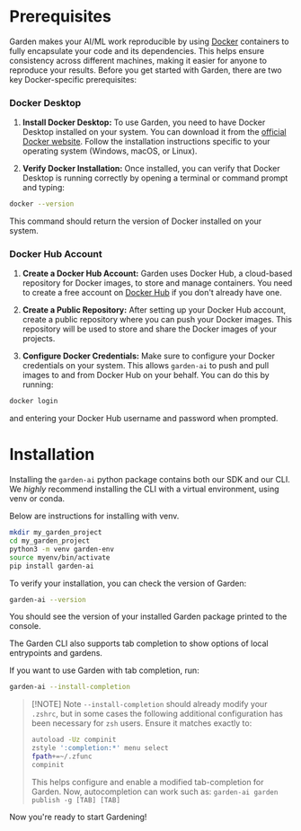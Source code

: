 # Prerequisites

Garden makes your AI/ML work reproducible by using [Docker](https://www.docker.com/) containers to fully encapsulate your code and its dependencies. This helps ensure consistency across different machines, making it easier for anyone to reproduce your results. Before you get started with Garden, there are two key Docker-specific prerequisites:

### Docker Desktop

1. **Install Docker Desktop:** To use Garden, you need to have Docker Desktop installed on your system. You can download it from the [official Docker website](https://www.docker.com/products/docker-desktop). Follow the installation instructions specific to your operating system (Windows, macOS, or Linux).

2. **Verify Docker Installation:** Once installed, you can verify that Docker Desktop is running correctly by opening a terminal or command prompt and typing:
```bash
docker --version
```
This command should return the version of Docker installed on your system.

### Docker Hub Account

1. **Create a Docker Hub Account:** Garden uses Docker Hub, a cloud-based repository for Docker images, to store and manage containers. You need to create a free account on [Docker Hub](https://hub.docker.com/signup) if you don't already have one.

2. **Create a Public Repository:** After setting up your Docker Hub account, create a public repository where you can push your Docker images. This repository will be used to store and share the Docker images of your projects.

3. **Configure Docker Credentials:** Make sure to configure your Docker credentials on your system. This allows `garden-ai` to push and pull images to and from Docker Hub on your behalf. You can do this by running:
```bash
docker login
```
and entering your Docker Hub username and password when prompted.
# Installation

Installing the `garden-ai` python package contains both our SDK and our CLI. We _highly_ recommend installing the CLI with a virtual environment, using venv or conda.

Below are instructions for installing with venv.

```bash
mkdir my_garden_project
cd my_garden_project
python3 -m venv garden-env
source myenv/bin/activate
pip install garden-ai
```

To verify your installation, you can check the version of Garden:

```bash
garden-ai --version
```

You should see the version of your installed Garden package printed to the console.

The Garden CLI also supports tab completion to show options of local entrypoints and gardens.

If you want to use Garden with tab completion, run:
```bash
garden-ai --install-completion
```
> [!NOTE] Note
> ``--install-completion`` should already modify your ``.zshrc``, but in some cases the following additional configuration has been necessary for ``zsh`` users. Ensure it matches exactly to:
>```bash
>autoload -Uz compinit
>zstyle ':completion:*' menu select
>fpath+=~/.zfunc
>compinit
>```
> This helps configure and enable a modified tab-completion for Garden.
> Now, autocompletion can work such as: ```garden-ai garden publish -g [TAB] [TAB]```

Now you're ready to start Gardening!
